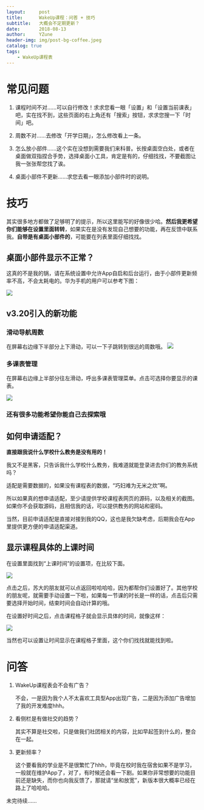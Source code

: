 ```yaml
---
layout:     post
title:      WakeUp课程：问答 + 技巧
subtitle:   大概会不定期更新？
date:       2018-08-13
author:     YZune
header-img: img/post-bg-coffee.jpeg
catalog: true
tags:
    - WakeUp课程表
---
```


# 常见问题

1. 课程时间不对……可以自行修改！求求您看一眼「设置」和「设置当前课表」吧，实在找不到，这些页面的右上角还有「搜索」按钮，求求您搜一下「时间」吧。

2. 周数不对……去修改「开学日期」，怎么修改看上一条。

3. 怎么放小部件……这个实在没想到需要我们来科普。长按桌面空白处，或者在桌面做双指捏合手势，选择桌面小工具，肯定是有的，仔细找找，不要截图让我一张张帮您找了诶。

4. 桌面小部件不更新……求您去看一眼添加小部件时的说明。


# 技巧

其实很多地方都做了足够明了的提示，所以这里能写的好像很少哈。**然后我更希望你们能够在设置里面转转**，如果实在是没有发现自己想要的功能，再在反馈中联系我。**自带是有桌面小部件的**，可能要在列表里面仔细找找。

## 桌面小部件显示不正常？

这真的不是我的锅，请在系统设置中允许App自启和后台运行，由于小部件更新频率不高，不会太耗电的。华为手机的用户可以参考下图：

![](https://ws2.sinaimg.cn/large/0069RVTdgy1fv5ypjuqs1j30u01hcdlt.jpg)

## v3.20引入的新功能

### 滑动导航周数

在屏幕右边缘下半部分上下滑动，可以一下子跳转到很远的周数哦。
![](https://ws2.sinaimg.cn/large/006tNbRwgy1fw81qicpytj30dc0nqjxa.jpg)

### 多课表管理

在屏幕右边缘上半部分往左滑动，呼出多课表管理菜单。点击可选择你要显示的课表。

![](https://ws4.sinaimg.cn/large/006tNbRwgy1fw81qzeiwdj30dc0nqq7c.jpg)

### 还有很多功能希望你能自己去探索哦

## 如何申请适配？

**直接跟我说什么学校什么教务是没有用的！**

我又不是黑客，只告诉我什么学校什么教务，我难道就能登录进去你们的教务系统吗？

适配是需要数据的，如果没有课程表的数据，“巧妇难为无米之炊”啊。

所以如果真的想申请适配，至少请提供学校课程表网页的源码，以及相关的截图。如果你不会获取源码，且相信我的话，可以提供教务的网站和密码。

当然，目前申请适配是直接对接到我的QQ，这也是我欠缺考虑，后期我会在App里提供更方便的申请适配渠道。


## 显示课程具体的上课时间

在设置里面找到“上课时间”的设置项，在比较下面。

![](https://ws2.sinaimg.cn/large/0069RVTdgy1fu7z2ljuzwj30u01hctca.jpg)

点击之后，苏大的朋友就可以点返回啦哈哈哈，因为都帮你们设置好了。其他学校的朋友呢，就需要手动设置一下啦，如果每一节课的时长是一样的话，点击后只需要选择开始时间，结束时间会自动计算的哦。

在设置好时间之后，点击课程格子就会显示具体的时间，就像这样：

![](https://ws4.sinaimg.cn/large/0069RVTdgy1fu7z854m2aj30u01hcdja.jpg)

当然也可以设置让时间显示在课程格子里面，这个你们找找就能找到啦。

# 问答

1. WakeUp课程表会不会有广告？

	不会，一是因为我个人不太喜欢工具型App出现广告，二是因为添加广告增加了我的开发难度hhh。
	
	
2. 看侧栏是有做社交的趋势？

	其实不算是社交啦，只是做我们社团相关的内容，比如早起签到什么的，整合在一起。
	
3. 更新频率？

	这个要看我的学业是不是很繁忙了hhh，毕竟在校时我在宿舍如果不是学习，一般就在维护App了，对了，有时候还会看一下剧。如果你非常想要的功能目前还是缺失，而你也向我反馈了，那就请“坐和放宽”，新版本很大概率已经在路上了哈哈哈。

未完待续……
